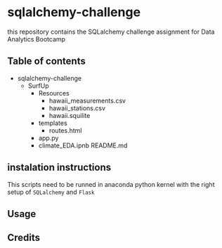 # sqlalchemy-challenge
this repository contains the SQLalchemy challenge assignment for Data Analytics Bootcamp 
## Table of contents 
* sqlalchemy-challenge
    * SurfUp
        * Resources
            * hawaii_measurements.csv
            * hawaii_stations.csv
            * hawaii.squilite
        * templates
            * routes.html
        * app.py
        * climate_EDA.ipnb
    README.md
## instalation instructions 
This scripts need to be runned in anaconda python kernel with the right setup of `SQLalchemy` and `Flask` 
## Usage
## Credits
